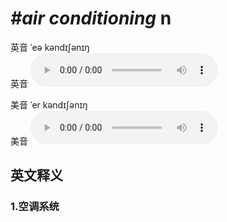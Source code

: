 # ***\#air conditioning*** n
英音 ˈeə kəndɪʃənɪŋ  
英音
<audio src="./media/air conditioning1_AAC.aac" controls="controls"></audio>

美音 ˈer kəndɪʃənɪŋ  
美音
<audio src="./media/air conditioning2_AAC.aac" controls="controls"></audio>



  

英文释义
---
### 1.**空调系统**  



